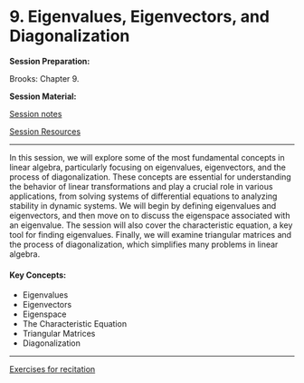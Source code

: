 # 9. Eigenvalues, Eigenvectors, and Diagonalization

**Session Preparation:**

Brooks: Chapter 9.

**Session Material:**

[Session notes](https://drive.google.com/file/d/10DUxd8bwDvTrlXp2k5O9uYZmjONJIeNO/view?usp=sharing)

[Session Resources](https://viaucdk-my.sharepoint.com/:f:/g/personal/rib_viauc_dk/EghXF8209dVDlt1O_HZ1pBQBlAJpOv9rY2FdTBL7wytBfw?e=4BfKeR)

--------------------------

In this session, we will explore some of the most fundamental concepts in linear algebra, particularly focusing on eigenvalues, eigenvectors, and the process of diagonalization. These concepts are essential for understanding the behavior of linear transformations and play a crucial role in various applications, from solving systems of differential equations to analyzing stability in dynamic systems. We will begin by defining eigenvalues and eigenvectors, and then move on to discuss the eigenspace associated with an eigenvalue. The session will also cover the characteristic equation, a key tool for finding eigenvalues. Finally, we will examine triangular matrices and the process of diagonalization, which simplifies many problems in linear algebra.

#### Key Concepts:
- Eigenvalues
- Eigenvectors
- Eigenspace
- The Characteristic Equation
- Triangular Matrices
- Diagonalization
--------------------------

[Exercises for recitation](https://viaucdk-my.sharepoint.com/:b:/g/personal/rib_viauc_dk/EY7WcLodEshGuFo8tq2CEAwBbfsS-EADe3BtTjyrMKi2Sw?e=upqiOX)